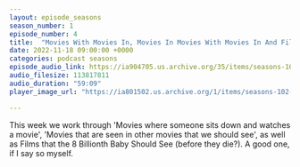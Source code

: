 ```yaml
---
layout: episode_seasons
season_number: 1
episode_number: 4
title:  "Movies With Movies In, Movies In Movies With Movies In And Films That The 8,000,000,000th Baby Should See"
date: 2022-11-18 09:00:00 +0000
categories: podcast seasons
episode_audio_link: https://ia904705.us.archive.org/35/items/seasons-104-movies-with-movies-in-movies-in-movies-with-movies-in-and-films-that/Seasons%20%23%20104%20Movies%20With%20Movies%20in%2C%20Movies%20in%20Movies%20With%20Movies%20In%20and%20Films%20That%20the%208%2C000%2C000%2C000th%20baby%20should%20see.mp3
audio_filesize: 113817811
audio_duration: "59:09"
player_image_url: "https://ia801502.us.archive.org/1/items/seasons-102-frank-sinatra-songs-and-woman-as-weapons/2000x2000_Seasons_Podcast_Art.jpg"

---
```

This week we work through 'Movies where someone sits down and watches a movie', 'Movies that are seen in other movies that we should see', as well as Films that the 8 Billionth Baby Should See (before they die?). A good one, if I say so myself.
